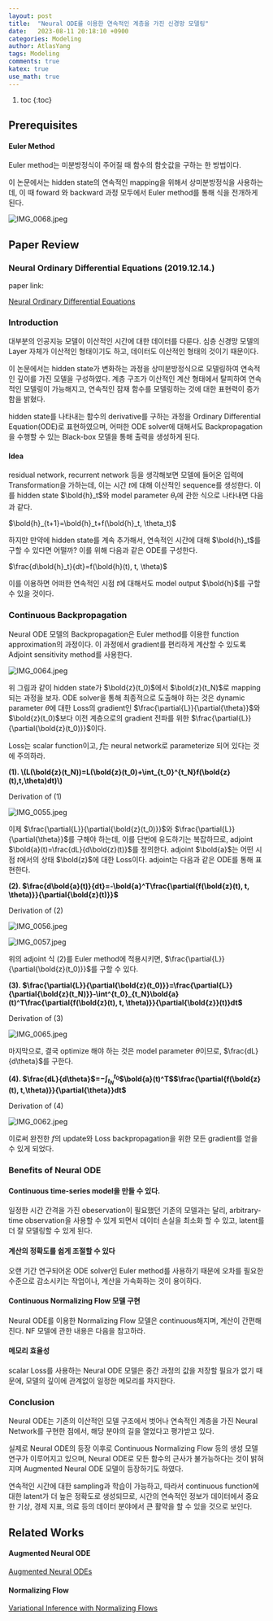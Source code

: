 ```yaml
---
layout: post
title:  "Neural ODE를 이용한 연속적인 계층을 가진 신경망 모델링"
date:   2023-08-11 20:18:10 +0900
categories: Modeling
author: AtlasYang
tags: Modeling
comments: true
katex: true
use_math: true
---
```


1. toc
{:toc}


## Prerequisites

#### Euler Method

Euler method는 미분방정식이 주어질 때 함수의 함숫값을 구하는 한 방법이다.

이 논문에서는 hidden state의 연속적인 mapping을 위해서 상미분방정식을 사용하는데, 이 때 foward 와 backward 과정 모두에서 Euler method를 통해 식을 전개하게 된다.

![IMG_0068.jpeg](https://agency301.github.io/assets/img/NeuralODE/IMG_0068.jpeg)

## Paper Review

### Neural Ordinary Differential Equations (2019.12.14.)

paper link: 

[Neural Ordinary Differential Equations](https://arxiv.org/abs/1806.07366)

### Introduction

대부분의 인공지능 모델이 이산적인 시간에 대한 데이터를 다룬다. 심층 신경망 모델의 Layer 자체가 이산적인 형태이기도 하고, 데이터도 이산적인 형태의 것이기 때문이다.

이 논문에서는 hidden state가 변화하는 과정을 상미분방정식으로 모델링하여 연속적인 깊이를 가진 모델을 구성하였다. 계층 구조가 이산적인 계산 형태에서 탈피하여 연속적인 모델링이 가능해지고, 연속적인 잠재 함수를 모델링하는 것에 대한 표현력이 증가함을 밝혔다.

hidden state를 나타내는 함수의 derivative를 구하는 과정을 Ordinary Differential Equation(ODE)로 표현하였으며, 어떠한 ODE solver에 대해서도 Backpropagation을 수행할 수 있는 Black-box 모델을 통해 출력을 생성하게 된다.

#### Idea

residual network, recurrent network 등을 생각해보면 모델에 들어온 입력에 Transformation을 가하는데, 이는 시간 $t$에 대해 이산적인 sequence를 생성한다. 이를 hidden state $\bold{h}_t$와 model parameter $\theta_t$에 관한 식으로 나타내면 다음과 같다.

$\bold{h}_{t+1}=\bold{h}_t+f(\bold{h}_t, \theta_t)$

하지만 만약에 hidden state를 계속 추가해서, 연속적인 시간에 대해 $\bold{h}_t$를 구할 수 있다면 어떨까? 이를 위해 다음과 같은 ODE를 구성한다.

$\frac{d\bold{h}_t}{dt}=f(\bold{h}(t), t, \theta)$

이를 이용하면 어떠한 연속적인 시점 $t$에 대해서도 model output $\bold{h}$를 구할 수 있을 것이다.

### Continuous Backpropagation

Neural ODE 모델의 Backpropagation은 Euler method를 이용한 function approximation의 과정이다. 이 과정에서 gradient를 편리하게 계산할 수 있도록 Adjoint sensitivity method를 사용한다.

![IMG_0064.jpeg](https://agency301.github.io/assets/img/NeuralODE/IMG_0064.jpeg)

위 그림과 같이 hidden state가 $\bold{z}(t_0)$에서 $\bold{z}(t_N)$로 mapping되는 과정을 보자. ODE solver을 통해 최종적으로 도출해야 하는 것은 dynamic parameter $\theta$에 대한 Loss의 gradient인 $\frac{\partial{L}}{\partial{\theta}}$와 $\bold{z}(t_0)$보다 이전 계층으로의 gradient 전파를 위한 $\frac{\partial{L}}{\partial{\bold{z}(t_0)}}$이다.

Loss는 scalar function이고, $f$는 neural network로 parameterize 되어 있다는 것에 주의하라.

**(1). \\(L(\bold{z}(t_N))=L(\bold{z}(t_0)+\int_{t_0}^{t_N}f(\bold{z}(t),t,\theta)dt)\\)**

Derivation of (1)

![IMG_0055.jpeg](https://agency301.github.io/assets/img/NeuralODE/IMG_0055.jpeg)

이제 $\frac{\partial{L}}{\partial{\bold{z}(t_0)}}$와 $\frac{\partial{L}}{\partial{\theta}}$를 구해야 하는데, 이를 단번에 유도하기는 복잡하므로, adjoint $\bold{a}(t)=\frac{dL}{d\bold{z}(t)}$를 정의한다. adjoint $\bold{a}$는 어떤 시점 $t$에서의 상태 $\bold{z}$에 대한 Loss이다. adjoint는 다음과 같은 ODE를 통해 표현한다.

**(2). $\frac{d\bold{a}(t)}{dt}=-\bold{a}^T\frac{\partial{f(\bold{z}(t), t, \theta)}}{\partial{\bold{z}(t)}}$**

Derivation of (2)

![IMG_0056.jpeg](https://agency301.github.io/assets/img/NeuralODE/IMG_0056.jpeg)

![IMG_0057.jpeg](https://agency301.github.io/assets/img/NeuralODE/IMG_0057.jpeg)

위의 adjoint 식 (2)를 Euler method에 적용시키면, $\frac{\partial{L}}{\partial{\bold{z}(t_0)}}$를 구할 수 있다.

**(3). $\frac{\partial{L}}{\partial{\bold{z}(t_0)}}=\frac{\partial{L}}{\partial{\bold{z}(t_N)}}-\int^{t_0}_{t_N}\bold{a}(t)^T\frac{\partial{f(\bold{z}(t), t, \theta)}}{\partial{\bold{z}}(t)}dt$**

Derivation of (3)

![IMG_0065.jpeg](https://agency301.github.io/assets/img/NeuralODE/IMG_0065.jpeg)

마지막으로, 결국 optimize 해야 하는 것은 model parameter $\theta$이므로, $\frac{dL}{d\theta}$를 구한다.

**(4). $\frac{dL}{d\theta}$=$-\int_{t_N}^{t_0}$$\bold{a}(t)^T$$\frac{\partial{f(\bold{z}(t), t,\theta)}}{\partial{\theta}}dt$**

Derivation of (4)

![IMG_0062.jpeg](https://agency301.github.io/assets/img/NeuralODE/IMG_0062.jpeg)

이로써 완전한 $f$의 update와 Loss backpropagation을 위한 모든 gradient를 얻을 수 있게 되었다.

### Benefits of Neural ODE

#### Continuous time-series model을 만들 수 있다.

일정한 시간 간격을 가진 obeservation이 필요했던 기존의 모델과는 달리, arbitrary-time observation을 사용할 수 있게 되면서 데이터 손실을 최소화 할 수 있고, latent를 더 잘 모델링할 수 있게 된다.

#### 계산의 정확도를 쉽게 조절할 수 있다

오랜 기간 연구되어온 ODE solver인 Euler method를 사용하기 때문에 오차를 필요한 수준으로 감소시키는 작업이나, 계산을 가속화하는 것이 용이하다.

#### Continuous Normalizing Flow 모델 구현

Neural ODE를 이용한 Normalizing Flow 모델은 continuous해지며, 계산이 간편해진다. NF 모델에 관한 내용은 다음을 참고하라.

#### 메모리 효율성

scalar Loss를 사용하는 Neural ODE 모델은 중간 과정의 값을 저장할 필요가 없기 때문에, 모델의 깊이에 관계없이 일정한 메모리를 차지한다.

### Conclusion

Neural ODE는 기존의 이산적인 모델 구조에서 벗어나 연속적인 계층을 가진 Neural Network를 구현한 점에서, 해당 분야의 길을 열었다고 평가받고 있다. 

실제로 Neural ODE의 등장 이후로 Continuous Normalizing Flow 등의 생성 모델 연구가 이루어지고 있으며, Neural ODE로 모든 함수의 근사가 불가능하다는 것이 밝혀지며 Augmented Neural ODE 모델이 등장하기도 하였다.

연속적인 시간에 대한 sampling과 학습이 가능하고, 따라서 continuous function에 대한 latent가 더 높은 정확도로 생성되므로, 시간의 연속적인 정보가 데이터에서 중요한 기상, 경제 지표, 의료 등의 데이터 분야에서 큰 활약을 할 수 있을 것으로 보인다.

## Related Works

#### Augmented Neural ODE

[Augmented Neural ODEs](https://arxiv.org/abs/1904.01681)

#### Normalizing Flow

[Variational Inference with Normalizing Flows](https://arxiv.org/abs/1505.05770)